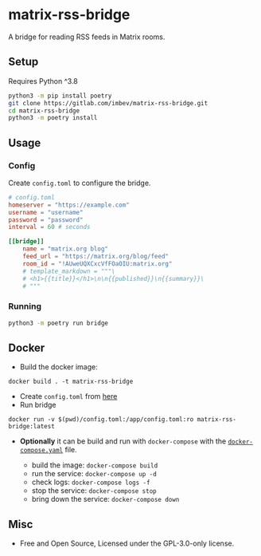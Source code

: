 # matrix-rss-bridge

A bridge for reading RSS feeds in Matrix rooms.

## Setup

Requires Python ^3.8

```sh
python3 -m pip install poetry
git clone https://gitlab.com/imbev/matrix-rss-bridge.git
cd matrix-rss-bridge
python3 -m poetry install
```

## Usage

### Config

Create `config.toml` to configure the bridge.

```toml
# config.toml
homeserver = "https://example.com"
username = "username" 
password = "password"
interval = 60 # seconds

[[bridge]]
    name = "matrix.org blog"
    feed_url = "https://matrix.org/blog/feed"
    room_id = "!AUweUQXCxcVfFOaOIU:matrix.org"
    # template_markdown = """\
    # <h1>{{title}}</h1>\n\n{{published}}\n{{summary}}\
    # """
```

### Running

```sh
python3 -m poetry run bridge
```

## Docker

- Build the docker image:

```
docker build . -t matrix-rss-bridge
```

- Create `config.toml` from [here](#config)
- Run bridge

```
docker run -v $(pwd)/config.toml:/app/config.toml:ro matrix-rss-bridge:latest
```

- **Optionally** it can be build and run with `docker-compose` with the [`docker-compose.yaml`](docker-compose.yaml) file.

    - build the image: `docker-compose build`
    - run the service: `docker-compose up -d`
    - check logs: `docker-compose logs -f`
    - stop the service: `docker-compose stop`
    - bring down the service: `docker-compose down`

## Misc

- Free and Open Source, Licensed under the GPL-3.0-only license.

